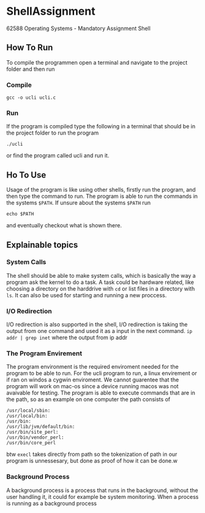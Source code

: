 # ShellAssignment

62588 Operating Systems - Mandatory Assignment Shell

## How To Run

To compile the programmen open a terminal and navigate to the project folder and then run

### Compile
```
gcc -o ucli ucli.c
```
### Run
If the program is compiled type the following in a terminal that should be in the project folder to run the program

```
./ucli
```

or find the program called ucli and run it.

## Ho To Use

Usage of the program is like using other shells, firstly run the program, and then type the command to run. The program is able to run the commands in the systems `$PATH`. If unsure about the systems `$PATH` run 
```
echo $PATH
```
and eventually checkout what is shown there.
## Explainable topics

### System Calls
The shell should be able to make system calls, which is basically the way a program ask the kernel to do a task. A task could be hardware related, like choosing a directory on the harddrive with `cd` or list files in a directory with `ls`. It can also be used for starting and running a new proccess.

### I/O Redirection
I/O redirection is also supported in the shell, I/O redirection is taking the output from one command and used it as a input in the next command.  `ip addr | grep inet` where the output from ip addr 

### The Program Envirement
The program environment is the required enviroment needed for the program to be able to run. For the ucli program to run, a linux envirement or if ran on windos a cygwin enviroment. We cannot guarentee that the program will work on mac-os since a device running macos was not avaivable for testing. The program is able to execute commands that are in the path, so as an example on one computer the path consists of
```
/usr/local/sbin:
/usr/local/bin:
/usr/bin:
/usr/lib/jvm/default/bin:
/usr/bin/site_perl:
/usr/bin/vendor_perl:
/usr/bin/core_perl
```
btw `execl` takes directly from path so the tokenization of path in our program is unnessesary, but done as proof of how it can be done.w

### Background Process
A background process is a process that runs in the background, without the user handling it, it could for example be system monitoring. When a process is running as a background process 